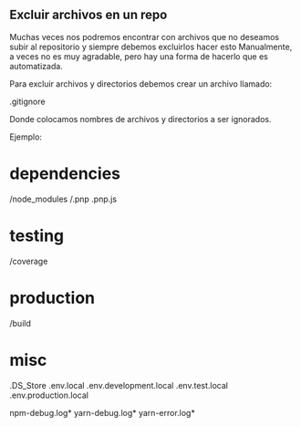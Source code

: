 ## Excluir archivos en un repo
Muchas veces nos podremos encontrar con archivos que no deseamos subir al repositorio y siempre debemos excluirlos hacer esto
Manualmente, a veces no es muy agradable, pero hay una forma de hacerlo que es automatizada.

Para excluir archivos y directorios debemos crear un archivo llamado:

.gitignore

Donde colocamos nombres de archivos y directorios a ser ignorados. 

Ejemplo:

# dependencies
/node_modules
/.pnp
.pnp.js

# testing
/coverage

# production
/build

# misc
.DS_Store
.env.local
.env.development.local
.env.test.local
.env.production.local

npm-debug.log*
yarn-debug.log*
yarn-error.log*



